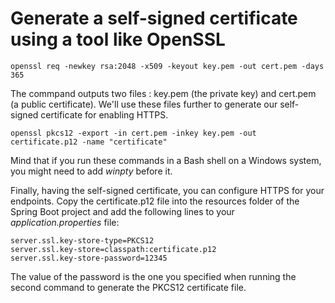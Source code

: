 # Generate a self-signed certificate using a tool like OpenSSL

```
openssl req -newkey rsa:2048 -x509 -keyout key.pem -out cert.pem -days 365
```
The commpand outputs two files : key.pem (the private key) and cert.pem (a public certificate). We'll use
these files further to generate our self-signed certificate for enabling HTTPS.

```
openssl pkcs12 -export -in cert.pem -inkey key.pem -out certificate.p12 -name "certificate"
```

Mind that if you run these commands in a Bash shell on a Windows system, you might need to add *winpty* before it. 

Finally, having the self-signed certificate, you can configure HTTPS for your endpoints. Copy the certificate.p12 file into the 
resources folder of the Spring Boot project and add the following lines to your *application.properties* file:

```
server.ssl.key-store-type=PKCS12
server.ssl.key-store=classpath:certificate.p12
server.ssl.key-store-password=12345
```
The value of the password is the one you specified when running the second command to generate the PKCS12 certificate file.

